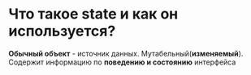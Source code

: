 Что такое state и как он используется?
=====================

**Обычный объект** - источник данных. Мутабельный(**изменяемый**). Содержит информацию по **поведению и состоянию** интерфейса
